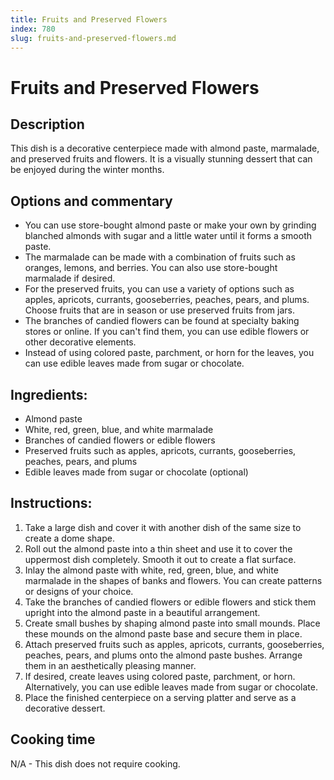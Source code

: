 ```yaml
---
title: Fruits and Preserved Flowers
index: 780
slug: fruits-and-preserved-flowers.md
---
```


# Fruits and Preserved Flowers

## Description
This dish is a decorative centerpiece made with almond paste, marmalade, and preserved fruits and flowers. It is a visually stunning dessert that can be enjoyed during the winter months.

## Options and commentary
- You can use store-bought almond paste or make your own by grinding blanched almonds with sugar and a little water until it forms a smooth paste.
- The marmalade can be made with a combination of fruits such as oranges, lemons, and berries. You can also use store-bought marmalade if desired.
- For the preserved fruits, you can use a variety of options such as apples, apricots, currants, gooseberries, peaches, pears, and plums. Choose fruits that are in season or use preserved fruits from jars.
- The branches of candied flowers can be found at specialty baking stores or online. If you can't find them, you can use edible flowers or other decorative elements.
- Instead of using colored paste, parchment, or horn for the leaves, you can use edible leaves made from sugar or chocolate.

## Ingredients:
- Almond paste
- White, red, green, blue, and white marmalade
- Branches of candied flowers or edible flowers
- Preserved fruits such as apples, apricots, currants, gooseberries, peaches, pears, and plums
- Edible leaves made from sugar or chocolate (optional)

## Instructions:
1. Take a large dish and cover it with another dish of the same size to create a dome shape.
2. Roll out the almond paste into a thin sheet and use it to cover the uppermost dish completely. Smooth it out to create a flat surface.
3. Inlay the almond paste with white, red, green, blue, and white marmalade in the shapes of banks and flowers. You can create patterns or designs of your choice.
4. Take the branches of candied flowers or edible flowers and stick them upright into the almond paste in a beautiful arrangement.
5. Create small bushes by shaping almond paste into small mounds. Place these mounds on the almond paste base and secure them in place.
6. Attach preserved fruits such as apples, apricots, currants, gooseberries, peaches, pears, and plums onto the almond paste bushes. Arrange them in an aesthetically pleasing manner.
7. If desired, create leaves using colored paste, parchment, or horn. Alternatively, you can use edible leaves made from sugar or chocolate.
8. Place the finished centerpiece on a serving platter and serve as a decorative dessert.

## Cooking time
N/A - This dish does not require cooking.